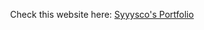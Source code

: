 <p align="center">
  Check this website here:
  <a href="https://syyysco.github.io">Syyysco's Portfolio</a>
</p>
